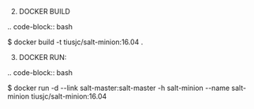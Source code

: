 
2. DOCKER BUILD

.. code-block:: bash
 
  $ docker build -t tiusjc/salt-minion:16.04 .

3. DOCKER RUN:

.. code-block:: bash

  $ docker run -d --link salt-master:salt-master -h salt-minion --name salt-minion tiusjc/salt-minion:16.04
               



